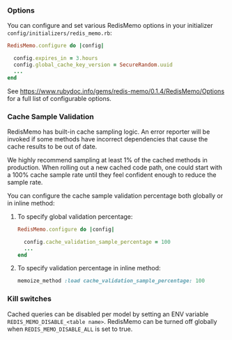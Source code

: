 ### Options
You can configure and set various RedisMemo options in your initializer `config/initializers/redis_memo.rb`:
```ruby
RedisMemo.configure do |config|

  config.expires_in = 3.hours
  config.global_cache_key_version = SecureRandom.uuid
  ...
end
```

See https://www.rubydoc.info/gems/redis-memo/0.1.4/RedisMemo/Options for a full list of configurable options.

### Cache Sample Validation

RedisMemo has built-in cache sampling logic. An error reporter will be invoked if some methods have incorrect dependencies that cause the cache results to be out of date.

We highly recommend sampling at least 1% of the cached methods in production. When rolling out a new cached code path, one could start with a 100% cache sample rate until they feel confident enough to reduce the sample rate.

You can configure the cache sample validation percentage both globally or in inline method:

1. To specify global validation percentage:
    ```ruby
    RedisMemo.configure do |config|

      config.cache_validation_sample_percentage = 100
      ...
    end
    ```

2. To specify validation percentage in inline method:
    ```ruby
    memoize_method :load cache_validation_sample_percentage: 100
    ```


### Kill switches

Cached queries can be disabled per model by setting an ENV variable `REDIS_MEMO_DISABLE_<table name>`. RedisMemo can be turned off globally when `REDIS_MEMO_DISABLE_ALL` is set to true.